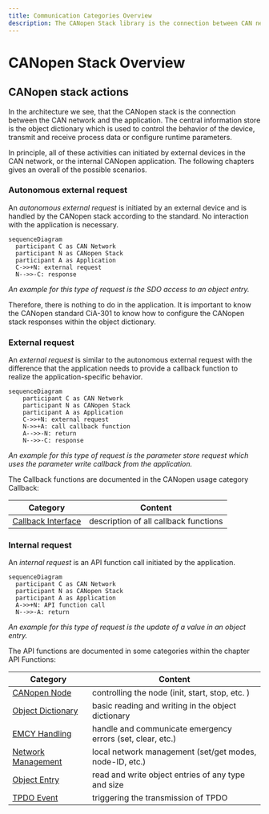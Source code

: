 ```yaml
---
title: Communication Categories Overview
description: The CANopen Stack library is the connection between CAN network and application and handles all different kind of requests.
---
```


# CANopen Stack Overview

## CANopen stack actions

In the architecture we see, that the CANopen stack is the connection between the CAN network and the application. The central information store is the object dictionary which is used to control the behavior of the device, transmit and receive process data or configure runtime parameters.

In principle, all of these activities can initiated by external devices in the CAN network, or the internal CANopen application. The following chapters gives an overall of the possible scenarios.

### Autonomous external request

An *autonomous external request* is initiated by an external device and is handled by the CANopen stack according to the standard. No interaction with the application is necessary.

```mermaid
sequenceDiagram
  participant C as CAN Network
  participant N as CANopen Stack
  participant A as Application
  C->>+N: external request
  N-->>-C: response
```

*An example for this type of request is the SDO access to an object entry.*

Therefore, there is nothing to do in the application. It is important to know the CANopen standard CiA-301 to know how to configure the CANopen stack responses within the object dictionary.

### External request

An *external request* is similar to the autonomous external request with the difference that the application needs to provide a callback function to realize the application-specific behavior.

```mermaid
sequenceDiagram
    participant C as CAN Network
    participant N as CANopen Stack
    participant A as Application
    C->>+N: external request
    N->>+A: call callback function
    A-->>-N: return
    N-->>-C: response
```

*An example for this type of request is the parameter store request which uses the parameter write callback from the application.*

The Callback functions are documented in the CANopen usage category Callback:

| Category               | Content                               |
| ---------------------- | ------------------------------------- |
| [Callback Interface][] | description of all callback functions |

### Internal request

An *internal request* is an API function call initiated by the application.

```mermaid
sequenceDiagram
  participant C as CAN Network
  participant N as CANopen Stack
  participant A as Application
  A->>+N: API function call
  N-->>-A: return
```

*An example for this type of request is the update of a value in an object entry.*

The API functions are documented in some categories within the chapter API Functions:

| Category                | Content                                                    |
| ----------------------- | ---------------------------------------------------------- |
| [CANopen Node][]        | controlling the node (init, start, stop, etc. )            |
| [Object Dictionary][]   | basic reading and writing in the object dictionary         |
| [EMCY Handling][]       | handle and communicate emergency errors (set, clear, etc.) |
| [Network Management][]  | local network management (set/get modes, node-ID, etc.)    |
| [Object Entry][]        | read and write object entries of any type and size         |
| [TPDO Event][]          | triggering the transmission of TPDO                        |



[callback interface]: ../callbacks
    "Callback Interface"
[canopen node]: ../../api/node
    "Controlling the Node"
[object dictionary]: ../../api/dictionary
    "Using Object Dictionary"
[emcy handling]: ../../api/emergency
    "Emergency Errors"
[network management]: ../../api/network
    "Network Management"
[object entry]: ../../api/object
    "Object Entry"
[tpdo event]: ../../api/tpdo
    "Transmit PDO"
